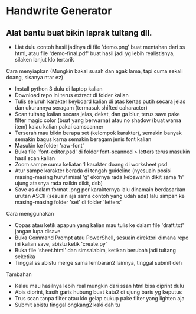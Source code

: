 # Handwrite Generator
## Alat bantu buat bikin laprak tultang dll.

- Liat dulu contoh hasil jadinya di file 'demo.png' buat mentahan dari ss html, atau file 'demo-final.pdf' buat hasil jadi yg lebih realistisnya, silaken lanjut klo tertarik

Cara menyiapkan (Mungkin bakal susah dan agak lama, tapi cuma sekali doang, sisanya ntar ez)
- Install python 3 dulu di laptop kalian
- Download repo ini terus extract di folder kalian
- Tulis seluruh karakter keyboard kalian di atas kertas putih secara jelas dan ukurannya seragam (termasuk shifted caharacter)
- Scan tultang kalian secara jelas, dekat, dan ga blur, terus save pake filter magic color (buat yang berwarna) atau no shadow (buat warna item) kalau kalian pakai camscanner
- Terserah mau bikin berapa set (kelompok karakter), semakin banyak semakin bagus karna semakin beragam jenis font kalian
- Masukin ke folder 'raw-font'
- Buka file 'font-editor.psd' di folder font-scanned > letters terus masukin hasil scan kalian
- Zoom sampe cuma keliatan 1 karakter doang di worksheet psd
- Atur sampe karakter berada di tengah guideline (nyesuain posisi masing-masing huruf misal 'g' ekornya rada kebawahin dikit sama 'h' ujung atasnya rada naikin dikit, dsb)
- Save as dalam format .png per karakternya lalu dinamain berdasarkan urutan ASCII (sesuain aja sama contoh yang udah ada) lalu simpan ke masing-masing folder 'set' di folder 'letters'

Cara menggunakan
- Copas atau ketik apapun yang kalian mau tulis ke dalam file 'draft.txt' jangan lupa disave
- Buka Command Prompt atau PowerShell, sesuain direktori dimana repo ini kalian save, abistu ketik 'create.py'
- Buka file 'sheet.html' dan simsalabim, ketikan berubah jadi tultang seketika
- Tinggal ss abistu merge sama lembaran2 lainnya, tinggal submit deh

Tambahan
- Kalau mau hasilnya lebih real mungkin dari ssan html bisa diprint dulu
- Abis diprint, kasih garis hubung buat kata2 di ujung baris yg keputus
- Trus scan tanpa filter atau klo gelap cukup pake filter yang lighten aja
- Submit abistu tinggal ongkang2 kaki dah tu
